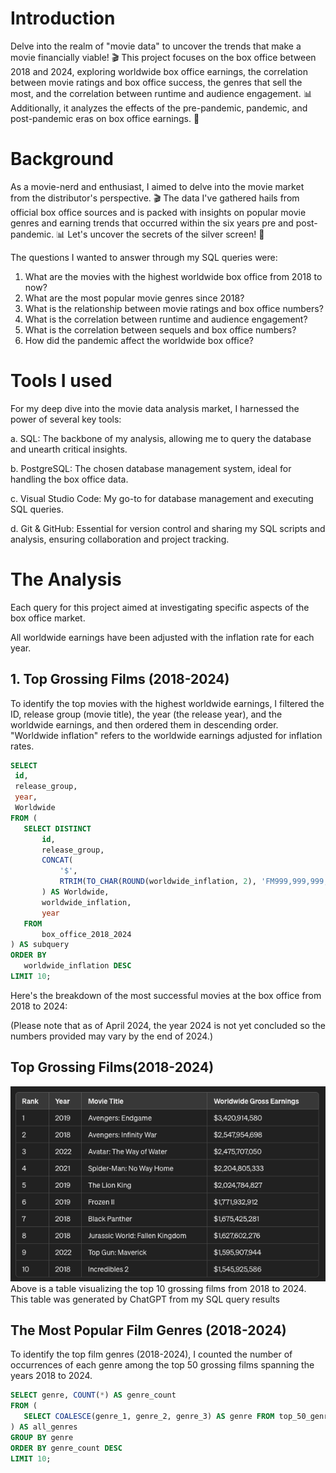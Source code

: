 # Introduction

Delve into the realm of "movie data" to uncover the trends that make a movie financially viable! 🎬 This project focuses on the box office between 2018 and 2024, exploring worldwide box office earnings, the correlation between movie ratings and box office success, the genres that sell the most, and the correlation between runtime and audience engagement. 📊 Additionally, it analyzes the effects of the pre-pandemic, pandemic, and post-pandemic eras on box office earnings. 🎥

# Background
As a movie-nerd and enthusiast, I aimed to delve into the movie market from the distributor's perspective. 🎬 The data I've gathered hails from official box office sources and is packed with insights on popular movie genres and earning trends that occurred within the six years pre and post-pandemic. 📊 Let's uncover the secrets of the silver screen! 🎥

The questions I wanted to answer through my SQL queries were:

1. What are the movies with the highest worldwide box office from 2018 to now?
2. What are the most popular movie genres since 2018?
3. What is the relationship between movie ratings and box office numbers?
4. What is the correlation between runtime and audience engagement?
5. What is the correlation between sequels and box office numbers?
6. How did the pandemic affect the worldwide box office?

# Tools I used
For my deep dive into the movie data analysis market, I harnessed the power of several key tools:

a. SQL: The backbone of my analysis, allowing me to query the database and unearth critical insights. 

b. PostgreSQL: The chosen database management system, ideal for handling the box office data. 

c. Visual Studio Code: My go-to for database management and executing SQL queries.

d. Git & GitHub: Essential for version control and sharing my SQL scripts and analysis, ensuring collaboration and project tracking.

# The Analysis
Each query for this project aimed at investigating specific aspects of the box office market.

All worldwide earnings have been adjusted with the inflation rate for each year. 

 ## 1. Top Grossing Films (2018-2024)
 To identify the top movies with the highest worldwide earnings, I filtered the ID, release group (movie title), the year (the release year), and the worldwide earnings, and then ordered them in descending order. "Worldwide inflation" refers to the worldwide earnings adjusted for inflation rates.

``` sql
SELECT
 id,
 release_group,
 year,
 Worldwide
FROM (
   SELECT DISTINCT
       id,
       release_group,
       CONCAT(
           '$',
           RTRIM(TO_CHAR(ROUND(worldwide_inflation, 2), 'FM999,999,999,999.99'), '.')
       ) AS Worldwide,
       worldwide_inflation,
       year
   FROM
       box_office_2018_2024
) AS subquery
ORDER BY
   worldwide_inflation DESC
LIMIT 10;
```
Here's the breakdown of the most successful movies at the box office from 2018 to 2024: 

(Please note that as of April 2024, the year 2024 is not yet concluded so the numbers provided may vary by the end of 2024.)


## Top Grossing Films(2018-2024)

<img src="https://github.com/lydieb92/SQL_Project_Movies_Trends_Analysis/blob/main/Assets/Top%20grossing%20movies%20(208-2024).png">
Above is a table visualizing the top 10 grossing films from 2018 to 2024. This table was generated by ChatGPT from my SQL query results

## The Most Popular Film Genres (2018-2024)
To identify the top film genres (2018-2024), I counted the number of occurrences of each genre among the top 50 grossing films spanning the years 2018 to 2024.
```SQL
SELECT genre, COUNT(*) AS genre_count
FROM (
   SELECT COALESCE(genre_1, genre_2, genre_3) AS genre FROM top_50_genres
) AS all_genres
GROUP BY genre
ORDER BY genre_count DESC
LIMIT 10;
```




